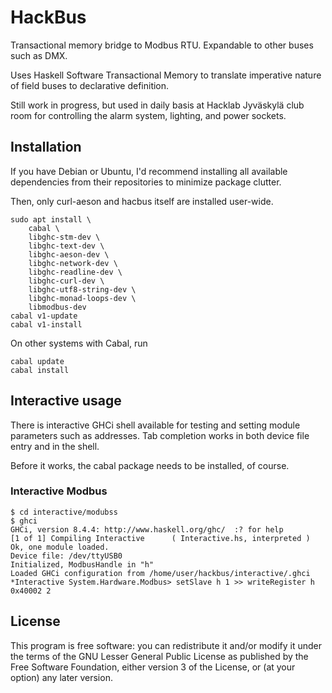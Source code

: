 # HackBus

Transactional memory bridge to Modbus RTU. Expandable to other buses
such as DMX.

Uses Haskell Software Transactional Memory to translate imperative
nature of field buses to declarative definition.

Still work in progress, but used in daily basis at Hacklab Jyväskylä
club room for controlling the alarm system, lighting, and power
sockets.

## Installation

If you have Debian or Ubuntu, I'd recommend installing all available
dependencies from their repositories to minimize package clutter.

Then, only curl-aeson and hacbus itself are installed user-wide.

```
sudo apt install \
	cabal \
	libghc-stm-dev \
	libghc-text-dev \
	libghc-aeson-dev \
	libghc-network-dev \
	libghc-readline-dev \
	libghc-curl-dev \
	libghc-utf8-string-dev \
	libghc-monad-loops-dev \
	libmodbus-dev
cabal v1-update
cabal v1-install
```

On other systems with Cabal, run

```
cabal update
cabal install
```

## Interactive usage

There is interactive GHCi shell available for testing and setting
module parameters such as addresses. Tab completion works in both
device file entry and in the shell.

Before it works, the cabal package needs to be installed, of course.

### Interactive Modbus

```
$ cd interactive/modubss
$ ghci
GHCi, version 8.4.4: http://www.haskell.org/ghc/  :? for help
[1 of 1] Compiling Interactive      ( Interactive.hs, interpreted )
Ok, one module loaded.
Device file: /dev/ttyUSB0
Initialized, ModbusHandle in "h"
Loaded GHCi configuration from /home/user/hackbus/interactive/.ghci
*Interactive System.Hardware.Modbus> setSlave h 1 >> writeRegister h 0x40002 2
```

## License

This program is free software: you can redistribute it and/or modify
it under the terms of the GNU Lesser General Public License as
published by the Free Software Foundation, either version 3 of the
License, or (at your option) any later version.
